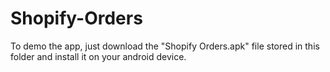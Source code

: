 # Shopify-Orders

To demo the app, just download the "Shopify Orders.apk" file stored in this folder and install it on your android device.
